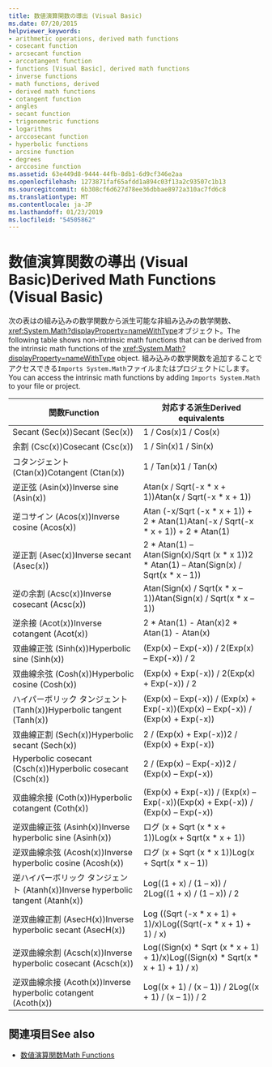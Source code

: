```yaml
---
title: 数値演算関数の導出 (Visual Basic)
ms.date: 07/20/2015
helpviewer_keywords:
- arithmetic operations, derived math functions
- cosecant function
- arcsecant function
- arccotangent function
- functions [Visual Basic], derived math functions
- inverse functions
- math functions, derived
- derived math functions
- cotangent function
- angles
- secant function
- trigonometric functions
- logarithms
- arccosecant function
- hyperbolic functions
- arcsine function
- degrees
- arccosine function
ms.assetid: 63e449d8-9444-44fb-8db1-6d9cf346e2aa
ms.openlocfilehash: 1273871faf65afdd1a894c03f13a2c93507c1b13
ms.sourcegitcommit: 6b308cf6d627d78ee36dbbae8972a310ac7fd6c8
ms.translationtype: MT
ms.contentlocale: ja-JP
ms.lasthandoff: 01/23/2019
ms.locfileid: "54505862"
---
```

# <a name="derived-math-functions-visual-basic"></a><span data-ttu-id="eef02-102">数値演算関数の導出 (Visual Basic)</span><span class="sxs-lookup"><span data-stu-id="eef02-102">Derived Math Functions (Visual Basic)</span></span>
<span data-ttu-id="eef02-103">次の表はの組み込みの数学関数から派生可能な非組み込みの数学関数、<xref:System.Math?displayProperty=nameWithType>オブジェクト。</span><span class="sxs-lookup"><span data-stu-id="eef02-103">The following table shows non-intrinsic math functions that can be derived from the intrinsic math functions of the <xref:System.Math?displayProperty=nameWithType> object.</span></span> <span data-ttu-id="eef02-104">組み込みの数学関数を追加することでアクセスできる`Imports System.Math`ファイルまたはプロジェクトにします。</span><span class="sxs-lookup"><span data-stu-id="eef02-104">You can access the intrinsic math functions by adding `Imports System.Math` to your file or project.</span></span>  
  
|<span data-ttu-id="eef02-105">関数</span><span class="sxs-lookup"><span data-stu-id="eef02-105">Function</span></span>|<span data-ttu-id="eef02-106">対応する派生</span><span class="sxs-lookup"><span data-stu-id="eef02-106">Derived equivalents</span></span>|  
|--------------|-------------------------|  
|<span data-ttu-id="eef02-107">Secant (Sec(x))</span><span class="sxs-lookup"><span data-stu-id="eef02-107">Secant (Sec(x))</span></span>|<span data-ttu-id="eef02-108">1 / Cos(x)</span><span class="sxs-lookup"><span data-stu-id="eef02-108">1 / Cos(x)</span></span>|  
|<span data-ttu-id="eef02-109">余割 (Csc(x))</span><span class="sxs-lookup"><span data-stu-id="eef02-109">Cosecant (Csc(x))</span></span>|<span data-ttu-id="eef02-110">1 / Sin(x)</span><span class="sxs-lookup"><span data-stu-id="eef02-110">1 / Sin(x)</span></span>|  
|<span data-ttu-id="eef02-111">コタンジェント (Ctan(x))</span><span class="sxs-lookup"><span data-stu-id="eef02-111">Cotangent (Ctan(x))</span></span>|<span data-ttu-id="eef02-112">1 / Tan(x)</span><span class="sxs-lookup"><span data-stu-id="eef02-112">1 / Tan(x)</span></span>|  
|<span data-ttu-id="eef02-113">逆正弦 (Asin(x))</span><span class="sxs-lookup"><span data-stu-id="eef02-113">Inverse sine (Asin(x))</span></span>|<span data-ttu-id="eef02-114">Atan(x / Sqrt(-x \* x + 1))</span><span class="sxs-lookup"><span data-stu-id="eef02-114">Atan(x / Sqrt(-x \* x + 1))</span></span>|  
|<span data-ttu-id="eef02-115">逆コサイン (Acos(x))</span><span class="sxs-lookup"><span data-stu-id="eef02-115">Inverse cosine (Acos(x))</span></span>|<span data-ttu-id="eef02-116">Atan (-x/Sqrt (-x \* x + 1)) + 2 \* Atan(1)</span><span class="sxs-lookup"><span data-stu-id="eef02-116">Atan(-x / Sqrt(-x \* x + 1)) + 2 \* Atan(1)</span></span>|  
|<span data-ttu-id="eef02-117">逆正割 (Asec(x))</span><span class="sxs-lookup"><span data-stu-id="eef02-117">Inverse secant (Asec(x))</span></span>|<span data-ttu-id="eef02-118">2 \* Atan(1) – Atan(Sign(x)/Sqrt (x \* x 1))</span><span class="sxs-lookup"><span data-stu-id="eef02-118">2 \* Atan(1) – Atan(Sign(x) / Sqrt(x \* x – 1))</span></span>|  
|<span data-ttu-id="eef02-119">逆の余割 (Acsc(x))</span><span class="sxs-lookup"><span data-stu-id="eef02-119">Inverse cosecant (Acsc(x))</span></span>|<span data-ttu-id="eef02-120">Atan(Sign(x) / Sqrt(x \* x – 1))</span><span class="sxs-lookup"><span data-stu-id="eef02-120">Atan(Sign(x) / Sqrt(x \* x – 1))</span></span>|  
|<span data-ttu-id="eef02-121">逆余接 (Acot(x))</span><span class="sxs-lookup"><span data-stu-id="eef02-121">Inverse cotangent (Acot(x))</span></span>|<span data-ttu-id="eef02-122">2 \* Atan(1) - Atan(x)</span><span class="sxs-lookup"><span data-stu-id="eef02-122">2 \* Atan(1) - Atan(x)</span></span>|  
|<span data-ttu-id="eef02-123">双曲線正弦 (Sinh(x))</span><span class="sxs-lookup"><span data-stu-id="eef02-123">Hyperbolic sine (Sinh(x))</span></span>|<span data-ttu-id="eef02-124">(Exp(x) – Exp(-x)) / 2</span><span class="sxs-lookup"><span data-stu-id="eef02-124">(Exp(x) – Exp(-x)) / 2</span></span>|  
|<span data-ttu-id="eef02-125">双曲線余弦 (Cosh(x))</span><span class="sxs-lookup"><span data-stu-id="eef02-125">Hyperbolic cosine (Cosh(x))</span></span>|<span data-ttu-id="eef02-126">(Exp(x) + Exp(-x)) / 2</span><span class="sxs-lookup"><span data-stu-id="eef02-126">(Exp(x) + Exp(-x)) / 2</span></span>|  
|<span data-ttu-id="eef02-127">ハイパーボリック タンジェント (Tanh(x))</span><span class="sxs-lookup"><span data-stu-id="eef02-127">Hyperbolic tangent (Tanh(x))</span></span>|<span data-ttu-id="eef02-128">(Exp(x) – Exp(-x)) / (Exp(x) + Exp(-x))</span><span class="sxs-lookup"><span data-stu-id="eef02-128">(Exp(x) – Exp(-x)) / (Exp(x) + Exp(-x))</span></span>|  
|<span data-ttu-id="eef02-129">双曲線正割 (Sech(x))</span><span class="sxs-lookup"><span data-stu-id="eef02-129">Hyperbolic secant (Sech(x))</span></span>|<span data-ttu-id="eef02-130">2 / (Exp(x) + Exp(-x))</span><span class="sxs-lookup"><span data-stu-id="eef02-130">2 / (Exp(x) + Exp(-x))</span></span>|  
|<span data-ttu-id="eef02-131">Hyperbolic cosecant (Csch(x))</span><span class="sxs-lookup"><span data-stu-id="eef02-131">Hyperbolic cosecant (Csch(x))</span></span>|<span data-ttu-id="eef02-132">2 / (Exp(x) – Exp(-x))</span><span class="sxs-lookup"><span data-stu-id="eef02-132">2 / (Exp(x) – Exp(-x))</span></span>|  
|<span data-ttu-id="eef02-133">双曲線余接 (Coth(x))</span><span class="sxs-lookup"><span data-stu-id="eef02-133">Hyperbolic cotangent (Coth(x))</span></span>|<span data-ttu-id="eef02-134">(Exp(x) + Exp(-x)) / (Exp(x) – Exp(-x))</span><span class="sxs-lookup"><span data-stu-id="eef02-134">(Exp(x) + Exp(-x)) / (Exp(x) – Exp(-x))</span></span>|  
|<span data-ttu-id="eef02-135">逆双曲線正弦 (Asinh(x))</span><span class="sxs-lookup"><span data-stu-id="eef02-135">Inverse hyperbolic sine (Asinh(x))</span></span>|<span data-ttu-id="eef02-136">ログ (x + Sqrt (x \* x + 1))</span><span class="sxs-lookup"><span data-stu-id="eef02-136">Log(x + Sqrt(x \* x + 1))</span></span>|  
|<span data-ttu-id="eef02-137">逆双曲線余弦 (Acosh(x))</span><span class="sxs-lookup"><span data-stu-id="eef02-137">Inverse hyperbolic cosine (Acosh(x))</span></span>|<span data-ttu-id="eef02-138">ログ (x + Sqrt (x \* x 1))</span><span class="sxs-lookup"><span data-stu-id="eef02-138">Log(x + Sqrt(x \* x – 1))</span></span>|  
|<span data-ttu-id="eef02-139">逆ハイパーボリック タンジェント (Atanh(x))</span><span class="sxs-lookup"><span data-stu-id="eef02-139">Inverse hyperbolic tangent (Atanh(x))</span></span>|<span data-ttu-id="eef02-140">Log((1 + x) / (1 – x)) / 2</span><span class="sxs-lookup"><span data-stu-id="eef02-140">Log((1 + x) / (1 – x)) / 2</span></span>|  
|<span data-ttu-id="eef02-141">逆双曲線正割 (AsecH(x))</span><span class="sxs-lookup"><span data-stu-id="eef02-141">Inverse hyperbolic secant (AsecH(x))</span></span>|<span data-ttu-id="eef02-142">Log ((Sqrt (-x \* x + 1) + 1)/x)</span><span class="sxs-lookup"><span data-stu-id="eef02-142">Log((Sqrt(-x \* x + 1) + 1) / x)</span></span>|  
|<span data-ttu-id="eef02-143">逆双曲線余割 (Acsch(x))</span><span class="sxs-lookup"><span data-stu-id="eef02-143">Inverse hyperbolic cosecant (Acsch(x))</span></span>|<span data-ttu-id="eef02-144">Log((Sign(x) \* Sqrt (x \* x + 1) + 1)/x)</span><span class="sxs-lookup"><span data-stu-id="eef02-144">Log((Sign(x) \* Sqrt(x \* x + 1) + 1) / x)</span></span>|  
|<span data-ttu-id="eef02-145">逆双曲線余接 (Acoth(x))</span><span class="sxs-lookup"><span data-stu-id="eef02-145">Inverse hyperbolic cotangent (Acoth(x))</span></span>|<span data-ttu-id="eef02-146">Log((x + 1) / (x – 1)) / 2</span><span class="sxs-lookup"><span data-stu-id="eef02-146">Log((x + 1) / (x – 1)) / 2</span></span>|  
  
## <a name="see-also"></a><span data-ttu-id="eef02-147">関連項目</span><span class="sxs-lookup"><span data-stu-id="eef02-147">See also</span></span>
- [<span data-ttu-id="eef02-148">数値演算関数</span><span class="sxs-lookup"><span data-stu-id="eef02-148">Math Functions</span></span>](../../../visual-basic/language-reference/functions/math-functions.md)
